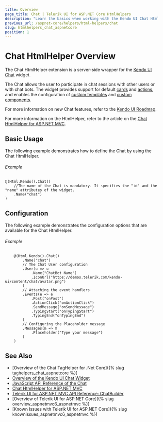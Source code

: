 ```yaml
---
title: Overview
page_title: Chat | Telerik UI for ASP.NET Core HtmlHelpers
description: "Learn the basics when working with the Kendo UI Chat HtmlHelper for ASP.NET Core (MVC 6 or ASP.NET Core MVC)."
previous_url: /aspnet-core/helpers/html-helpers/chat
slug: htmlhelpers_chat_aspnetcore
position: 1
---
```


# Chat HtmlHelper Overview

The Chat HtmlHelper extension is a server-side wrapper for the [Kendo UI Chat](https://demos.telerik.com/kendo-ui/chat/index) widget.

The Chat allows the user to participate in chat sessions with other users or with chat bots. The widget provides support for default [cards](http://docs.telerik.com/kendo-ui/controls/conversational-ui/chat/overview#default-cards) and [actions](http://docs.telerik.com/kendo-ui/controls/conversational-ui/chat/overview#default-actions), and enables the configuration of [custom templates](http://docs.telerik.com/kendo-ui/controls/conversational-ui/chat/overview#custom-templates) and [custom components](http://docs.telerik.com/kendo-ui/controls/conversational-ui/chat/overview#custom-components).

For more information on new Chat features, refer to the [Kendo UI Roadmap](http://www.telerik.com/support/whats-new/kendo-ui-web/roadmap).

For more information on the HtmlHelper, refer to the article on the [Chat HtmlHelper for ASP.NET MVC](http://docs.telerik.com/aspnet-mvc/helpers/chat/overview).

## Basic Usage

The following example demonstrates how to define the Chat by using the Chat HtmlHelper.

###### Example

    @(Html.Kendo().Chat()
        //The name of the Chat is mandatory. It specifies the "id" and the "name" attributes of the widget.
        .Name("chat")
    )

## Configuration

The following example demonstrates the configuration options that are available for the Chat HtmlHelper.

###### Example

```
    @(Html.Kendo().Chat()
        .Name("chat")
        // The Chat User configuration
        .User(u => u
            .Name("ChatBot Name")
            .IconUrl("https://demos.telerik.com/kendo-ui/content/chat/avatar.png")
        )
        // Attaching the event handlers
        .Events(e => e
            .Post("onPost")
            .ActionClick("onActionClick")
            .SendMessage("onSendMessage")
            .TypingStart("onTypingStart")
            .TypingEnd("onTypingEnd")
        )
        // Configuring the Placeholder message
        .Messages(m => m
            .Placeholder("Type your message")
        )
    )
```

## See Also

* [Overview of the Chat TagHelper for .Net Core]({% slug taghelpers_chat_aspnetcore %})
* [Overview of the Kendo UI Chat Widget](http://docs.telerik.com/kendo-ui/controls/conversational-ui/chat/overview)
* [JavaScript API Reference of the Chat](http://docs.telerik.com/kendo-ui/api/javascript/ui/chat)
* [Chat HtmlHelper for ASP.NET MVC](http://docs.telerik.com/aspnet-mvc/helpers/chat/overview)
* [Telerik UI for ASP.NET MVC API Reference: ChatBuilder](https://docs.telerik.com/aspnet-mvc/api/Kendo.Mvc.UI.Fluent/ChatBuilder)
* [Overview of Telerik UI for ASP.NET Core]({% slug overview_aspnetmvc6_aspnetmvc %})
* [Known Issues with Telerik UI for ASP.NET Core]({% slug knownissues_aspnetmvc6_aspnetmvc %})
